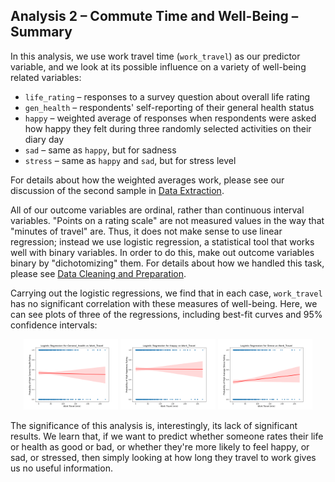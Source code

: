 ## Analysis 2 – Commute Time and Well-Being – Summary

In this analysis, we use work travel time (`work_travel`) as our predictor variable, and we look at its possible influence on a variety of well-being related variables:

* `life_rating` – responses to a survey question about overall life rating
* `gen_health` – respondents' self-reporting of their general health status
* `happy` – weighted average of responses when respondents were asked how happy they felt during three randomly selected activities on their diary day
* `sad` – same as `happy`, but for sadness
* `stress` – same as `happy` and `sad`, but for stress level

For details about how the weighted averages work, please see our discussion of the second sample in [Data Extraction](/docs/Discussion_of_queries.md).

All of our outcome variables are ordinal, rather than continuous interval variables. "Points on a rating scale" are not measured values in the way that "minutes of travel" are. Thus, it does not make sense to use linear regression; instead we use logistic regression, a statistical tool that works well with binary variables. In order to do this, make out outcome variables binary by "dichotomizing" them. For details about how we handled this task, please see [Data Cleaning and Preparation](/docs/Preparation_and_cleaning.md).

Carrying out the logistic regressions, we find that in each case, `work_travel` has no significant correlation with these measures of well-being. Here, we can see plots of three of the regressions, including best-fit curves and 95% confidence intervals:

<p align="center">
  <img src="/images/gen_health_vs_work_travel.png" width="30%" />
  <img src="/images/happy_vs_work_travel.png" width="30%" />
  <img src="/images/stress_vs_work_travel.png" width="30%" />
</p>

The significance of this analysis is, interestingly, its lack of significant results. We learn that, if we want to predict whether someone rates their life or health as good or bad, or whether they're more likely to feel happy, or sad, or stressed, then simply looking at how long they travel to work gives us no useful information. 
